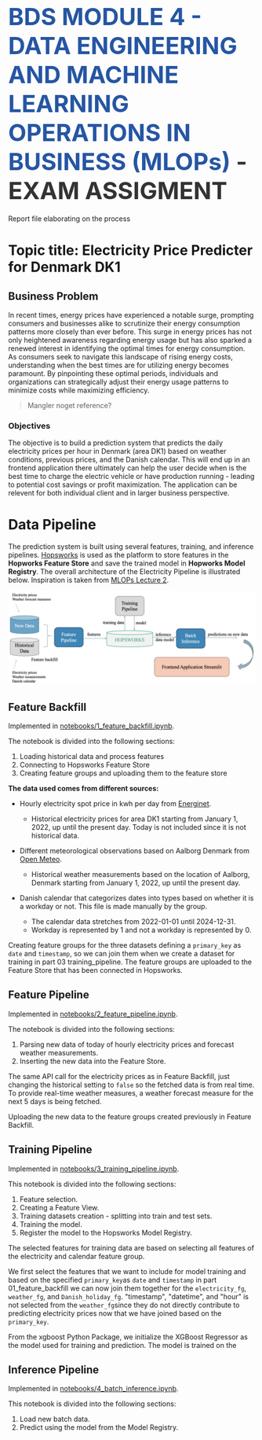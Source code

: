 # <span style="font-width:bold; font-size: 3rem; color:#2656a3;">**BDS MODULE 4 - DATA ENGINEERING AND MACHINE LEARNING OPERATIONS IN BUSINESS (MLOPs)** </span> <span style="font-width:bold; font-size: 3rem; color:#333;">- EXAM ASSIGMENT</span>
Report file elaborating on the process

# Topic title: Electricity Price Predicter for Denmark DK1 
## Business Problem
In recent times, energy prices have experienced a notable surge, prompting consumers and businesses alike to scrutinize their energy consumption patterns more closely than ever before. This surge in energy prices has not only heightened awareness regarding energy usage but has also sparked a renewed interest in identifying the optimal times for energy consumption. As consumers seek to navigate this landscape of rising energy costs, understanding when the best times are for utilizing energy becomes paramount. By pinpointing these optimal periods, individuals and organizations can strategically adjust their energy usage patterns to minimize costs while maximizing efficiency.

   > Mangler noget reference?

### Objectives
The objective is to build a prediction system that predicts the daily electricity prices per hour in Denmark (area DK1) based on weather conditions, previous prices, and the Danish calendar. This will end up in an frontend application there ultimately can help the user decide when is the best time to charge the electric vehicle or have production running - leading to potential cost savings or profit maximization. 
The application can be relevent for both individual client and in larger business perspective.  

# Data Pipeline 
The prediction system is built using several features, training, and inference pipelines. [Hopsworks](https://www.hopsworks.ai) is used as the platform to store features in the **Hopworks Feature Store** and save the trained model in **Hopworks Model Registry**. The overall architecture of the Electricity Pipeline is illustrated below. Inspiration is taken from [MLOPs Lecture 2](https://github.com/saoter/SDS24_MLOps_L1/blob/main//MLOps_Lecture_2_slides.pdf).

![electricity_pipeline.png](images/electricity_pipeline.png)

## Feature Backfill
Implemented in [notebooks/1_feature_backfill.ipynb](https://github.com/Camillahannesbo/MLOPs-Assignment-/blob/main/notebooks/1_feature_backfill.ipynb). 

The notebook is divided into the following sections:
1. Loading historical data and process features
2. Connecting to Hopsworks Feature Store
3. Creating feature groups and uploading them to the feature store

**The data used comes from different sources:**

- Hourly electricity spot price in kwh per day from [Energinet](https://www.energidataservice.dk).
   - Historical electricity prices for area DK1 starting from January 1, 2022, up until the present day. Today is not included since it is not historical data. 

- Different meteorological observations based on Aalborg Denmark from [Open Meteo](https://www.open-meteo.com). 
   - Historical weather measurements based on the location of Aalborg, Denmark starting from January 1, 2022, up until the present day. 

- Danish calendar that categorizes dates into types based on whether it is a workday or not. This file is made manually by the group. 
   - The calendar data stretches from 2022-01-01 until 2024-12-31. 
   - Workday is represented by 1 and not a workday is represented by 0.

Creating feature groups for the three datasets defining a `primary_key` as `date` and `timestamp`, so we can join them when we create a dataset for training in part 03 training_pipeline. The feature groups are uploaded to the Feature Store that has been connected in Hopsworks.

## Feature Pipeline
Implemented in [notebooks/2_feature_pipeline.ipynb](https://github.com/Camillahannesbo/MLOPs-Assignment-/blob/main/notebooks/2_feature_pipeline.ipynb). 

The notebook is divided into the following sections:
1. Parsing new data of today of hourly electricity prices and forecast weather measurements.
2. Inserting the new data into the Feature Store.

The same API call for the electricity prices as in Feature Backfill, just changing the historical setting to `false` so the fetched data is from real time. To provide real-time weather measures, a weather forecast measure for the next 5 days is being fetched.

Uploading the new data to the feature groups created previously in Feature Backfill.

## Training Pipeline
Implemented in [notebooks/3_training_pipeline.ipynb](https://github.com/Camillahannesbo/MLOPs-Assignment-/blob/main/notebooks/3_training_pipeline.ipynb). 

This notebook is divided into the following sections:
1. Feature selection.
2. Creating a Feature View.
3. Training datasets creation - splitting into train and test sets.
4. Training the model.
5. Register the model to the Hopsworks Model Registry.

The selected features for training data are based on selecting all features of the electricity and calendar feature group.

We first select the features that we want to include for model training and based on the specified `primary_key`as `date` and `timestamp` in part 01_feature_backfill we can now join them together for the `electricity_fg`, `weather_fg`, and `Danish_holiday_fg`. "timestamp", "datetime", and "hour" is not selected from the `weather_fg`since they do not directly contribute to predicting electricity prices now that we have joined based on the `primary_key`.

From the xgboost Python Package, we initialize the XGBoost Regressor as the model used for training and prediction. The model is trained on the 


## Inference Pipeline
Implemented in [notebooks/4_batch_inference.ipynb](https://github.com/Camillahannesbo/MLOPs-Assignment-/blob/main/notebooks/4_batch_inference.ipynb).

This notebook is divided into the following sections:
1. Load new batch data.
2. Predict using the model from the Model Registry.
